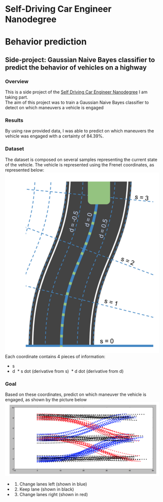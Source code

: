 # Self-Driving Car Engineer Nanodegree
# Behavior prediction 
## Side-project: Gaussian Naive Bayes classifier to predict the behavior of vehicles on a highway

### Overview
This is a side project of the [Self Driving Car Engineer Nanodegree](https://www.udacity.com/course/self-driving-car-engineer-nanodegree--nd013) I am taking part. <br>
The aim of this project was to train a Gaussian Naive Bayes classifier to detect on which maneuvers a vehicle is engaged  

### Results
By using raw provided data, I was able to predict on which maneuvers the vehicle was engaged with a certainty of 84.39%. 

### Dataset
The dataset is composed on several samples representing the current state of the vehicle. The vehicle is represented using the Frenet coordinates, as represented below: 
![frenet_coordinates](./images/freenet.png)
Each coordinate contains 4 pieces of information:
 * s
 * d
​ * s dot (derivative from s)
​ * d dot (derivative from d)
​​
### Goal
Based on these coordinates, predict on which maneuver the vehicle is engaged, as shown by the picture below
![goal](./images/goal.png)
 * 1. Change lanes left (shown in blue)
 * 2. Keep lane (shown in black)
 * 3. Change lanes right (shown in red)
